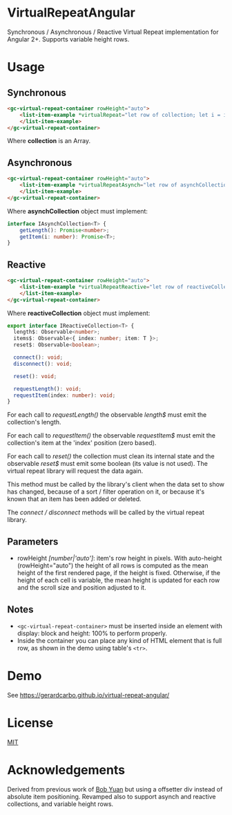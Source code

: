 # VirtualRepeatAngular

Synchronous / Asynchronous / Reactive Virtual Repeat implementation for Angular 2+. Supports variable height rows.

# Usage

## Synchronous

``` html
<gc-virtual-repeat-container rowHeight="auto">
    <list-item-example *virtualRepeat="let row of collection; let i = index" [item]="row" [index]="i">
    </list-item-example>
</gc-virtual-repeat-container>
```

Where **collection** is an Array.

## Asynchronous

``` html
<gc-virtual-repeat-container rowHeight="auto">
    <list-item-example *virtualRepeatAsynch="let row of asynchCollection; let i = index" [item]="row" [index]="i">
    </list-item-example>
</gc-virtual-repeat-container>
```

Where **asynchCollection** object must implement:

``` typescript
interface IAsynchCollection<T> {
    getLength(): Promise<number>;
    getItem(i: number): Promise<T>;
}
```

## Reactive

``` html
<gc-virtual-repeat-container rowHeight="auto">
    <list-item-example *virtualRepeatReactive="let row of reactiveCollection; let i = index" [item]="row" [index]="i">
    </list-item-example>
</gc-virtual-repeat-container>
```

Where **reactiveCollection** object must implement:

``` typescript
export interface IReactiveCollection<T> {
  length$: Observable<number>;
  items$: Observable<{ index: number; item: T }>;
  reset$: Observable<boolean>;

  connect(): void;
  disconnect(): void;

  reset(): void;

  requestLength(): void;
  requestItem(index: number): void;
}
```

For each call to *requestLength()* the observable *length$* must emit the collection's length. 

For each call to *requestItem()* the observable *requestItem$* must emit the collection's item at the 'index' position (zero based). 

For each call to *reset()* the collection must clean its internal state and the observable *reset$* must emit some boolean (its value is not used). The virtual repeat library will request the data again. 

This method must be called by the library's client when the data set to show has changed, because of a sort / filter operation on it, or because it's known that an item has been added or deleted.  

The *connect / disconnect* methods will be called by the virtual repeat library.

## Parameters

* rowHeight *[number|'auto']*: item's row height in pixels. With auto-height (rowHeight="auto") the height of all rows is computed as the mean height of the first rendered page, if the height is fixed. Otherwise, if the height of each cell is variable, the mean height is updated for each row and the scroll size and position adjusted to it.

## Notes

* ```<gc-virtual-repeat-container>``` must be inserted inside an element with display: block and height: 100% to perform properly.
* Inside the container you can place any kind of HTML element that is full row, as shown in the demo using table's ```<tr>```.

# Demo

See <a href="https://gerardcarbo.github.io/virtual-repeat-angular/" target="_blank">https://gerardcarbo.github.io/virtual-repeat-angular/</a> 

# License

<a href="/LICENSE">MIT</a>

# Acknowledgements

Derived from previous work of <a href="https://nya.io/uncategorized/make-a-list-view-in-angular/">Bob Yuan</a> but using a offsetter div instead of absolute item positioning. Revamped also to support asynch and reactive collections, and variable height rows.
